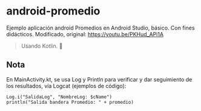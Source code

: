 # android-promedio

Ejemplo aplicación android Promedios en Android Studio, básico. Con fines didácticos. Modificado, original: https://youtu.be/PKHud_APi1A
> Usando Kotlin. 📱


## Nota
En MainActivity.kt, se usa Log y Println para verificar y dar seguimiento de los resultados, vía Logcat (ejemplos de código): 
```
Log.i("SalidaLog", "NombreLog: $cName")
println("Salida bandera Promedio: " + promedio)
```
